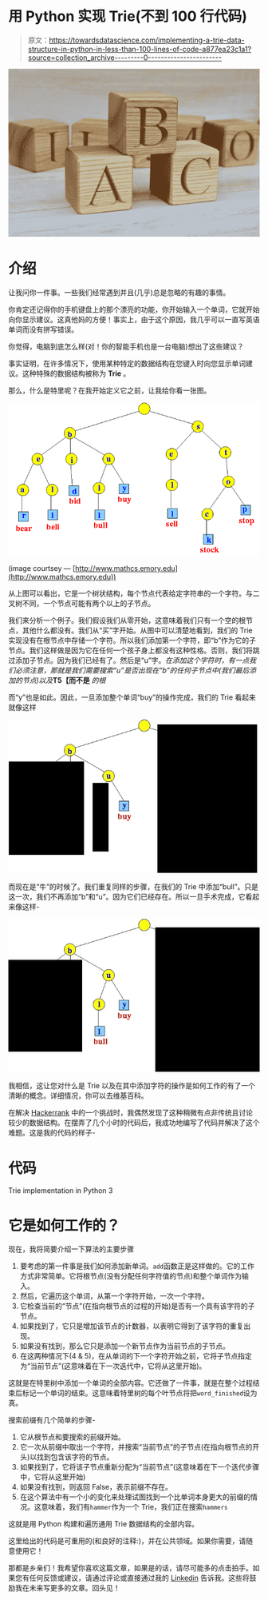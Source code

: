 # 用 Python 实现 Trie(不到 100 行代码)

> 原文：<https://towardsdatascience.com/implementing-a-trie-data-structure-in-python-in-less-than-100-lines-of-code-a877ea23c1a1?source=collection_archive---------0----------------------->

![](img/bfb89575ddf13c515030a383140cabb0.png)

# 介绍

让我问你一件事。一些我们经常遇到并且(几乎)总是忽略的有趣的事情。

你肯定还记得你的手机键盘上的那个漂亮的功能，你开始输入一个单词，它就开始向你显示建议。这真他妈的方便！事实上，由于这个原因，我几乎可以一直写英语单词而没有拼写错误。

你觉得，电脑到底怎么样(对！你的智能手机也是一台电脑)想出了这些建议？

事实证明，在许多情况下，使用某种特定的数据结构在您键入时向您显示单词建议。这种特殊的数据结构被称为 **Trie** 。

那么，什么是特里呢？在我开始定义它之前，让我给你看一张图。

![](img/6769ed361b80b84694741d8b3d23df8d.png)

(image courtsey — [http://www.mathcs.emory.edu](http://www.mathcs.emory.edu))

从上图可以看出，它是一个树状结构，每个节点代表给定字符串的一个字符。与二叉树不同，一个节点可能有两个以上的子节点。

我们来分析一个例子。我们假设我们从零开始，这意味着我们只有一个空的根节点，其他什么都没有。我们从“买”字开始。从图中可以清楚地看到，我们的 Trie 实现没有在根节点中存储一个字符。所以我们添加第一个字符，即“b”作为它的子节点。我们这样做是因为它在任何一个孩子身上都没有这种性格。否则，我们将跳过添加子节点。因为我们已经有了。然后是“u”字。*在添加这个字符时，有一点我们必须注意，那就是我们需要搜索“u”是否出现在“b”的任何子节点中(我们最后添加的节点)以及***T5【而不是** *的根*

而“y”也是如此。因此，一旦添加整个单词“buy”的操作完成，我们的 Trie 看起来就像这样

![](img/06faa98b42c0a3ac2e75ad1b552e8c08.png)

而现在是“牛”的时候了。我们重复同样的步骤，在我们的 Trie 中添加“bull”。只是这一次，我们不再添加“b”和“u”。因为它们已经存在。所以一旦手术完成，它看起来像这样-

![](img/2148ce3bf22c1fc2db206b82bc1f69c8.png)

我相信，这让您对什么是 Trie 以及在其中添加字符的操作是如何工作的有了一个清晰的概念。详细情况，你可以去维基百科。

在解决 [Hackerrank](https://www.hackerrank.com/challenges/ctci-contacts/problem) 中的一个挑战时，我偶然发现了这种稍微有点非传统且讨论较少的数据结构。在摆弄了几个小时的代码后，我成功地编写了代码并解决了这个难题。这是我的代码的样子-

# 代码

Trie implementation in Python 3

# 它是如何工作的？

现在，我将简要介绍一下算法的主要步骤

1.  要考虑的第一件事是我们如何添加新单词。`add`函数正是这样做的。它的工作方式非常简单。它将根节点(没有分配任何字符值的节点)和整个单词作为输入。
2.  然后，它遍历这个单词，从第一个字符开始，一次一个字符。
3.  它检查当前的“节点”(在指向根节点的过程的开始)是否有一个具有该字符的子节点。
4.  如果找到了，它只是增加该节点的计数器，以表明它得到了该字符的重复出现。
5.  如果没有找到，那么它只是添加一个新节点作为当前节点的子节点。
6.  在这两种情况下(4 & 5)，在从单词的下一个字符开始之前，它将子节点指定为“当前节点”(这意味着在下一次迭代中，它将从这里开始)。

这就是在特里树中添加一个单词的全部内容。它还做了一件事，就是在整个过程结束后标记一个单词的结束。这意味着特里树的每个叶节点将把`word_finished`设为真。

搜索前缀有几个简单的步骤-

1.  它从根节点和要搜索的前缀开始。
2.  它一次从前缀中取出一个字符，并搜索“当前节点”的子节点(在指向根节点的开头)以找到包含该字符的节点。
3.  如果找到了，它将该子节点重新分配为“当前节点”(这意味着在下一个迭代步骤中，它将从这里开始)
4.  如果没有找到，则返回 False，表示前缀不存在。
5.  在这个算法中有一个小的变化来处理试图找到一个比单词本身更大的前缀的情况。这意味着，我们有`hammer`作为一个 Trie，我们正在搜索`hammers`

这就是用 Python 构建和遍历通用 Trie 数据结构的全部内容。

这里给出的代码是可重用的(和良好的注释:)，并在公共领域。如果你需要，请随意使用它！

那都是乡亲们！我希望你喜欢这篇文章，如果是的话，请尽可能多的点击拍手。如果您有任何反馈或建议，请通过评论或直接通过我的 [Linkedin](https://www.linkedin.com/in/shubhadeep-roychowdhury/) 告诉我。这些将鼓励我在未来写更多的文章。回头见！